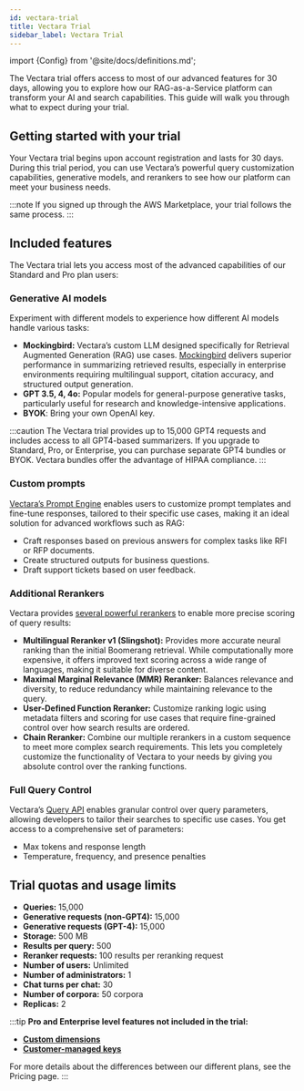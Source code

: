 ```yaml
---
id: vectara-trial
title: Vectara Trial
sidebar_label: Vectara Trial
---
```


import {Config} from '@site/docs/definitions.md';

The Vectara trial offers access to most of our advanced features for 30 days, 
allowing you to explore how our RAG-as-a-Service platform can transform your 
AI and search capabilities. This guide will walk you through what to expect 
during your trial.

## Getting started with your trial

Your Vectara trial begins upon account registration and lasts for 30 days. 
During this trial period, you can use Vectara’s powerful query customization 
capabilities, generative models, and rerankers to see how our platform can 
meet your business needs.

:::note
If you signed up through the AWS Marketplace, your trial follows the same 
process.
:::

## Included features

The Vectara trial lets you access most of the advanced capabilities of our 
Standard and Pro plan users:

### Generative AI models

Experiment with different models to experience how different AI models handle 
various tasks:

* **Mockingbird:** Vectara’s custom LLM designed specifically for Retrieval 
  Augmented Generation (RAG) use cases. [Mockingbird](/docs/learn/mockingbird-llm) delivers superior 
  performance in summarizing retrieved results, especially in enterprise 
  environments requiring multilingual support, citation accuracy, and 
  structured output generation.
* **GPT 3.5, 4, 4o:** Popular models for general-purpose generative tasks, 
  particularly useful for research and knowledge-intensive applications.
* **BYOK**: Bring your own OpenAI key.

:::caution
The Vectara trial provides up to 15,000 GPT4 requests and includes access to 
all GPT4-based summarizers. If you upgrade to Standard, Pro, or Enterprise, 
you can purchase separate GPT4 bundles or BYOK. Vectara bundles offer the 
advantage of HIPAA compliance.
:::

### Custom prompts

[Vectara’s Prompt Engine](/docs/prompts/vectara-prompt-engine) enables users to customize prompt templates and 
fine-tune responses, tailored to their specific use cases, making it an 
ideal solution for advanced workflows such as RAG:

* Craft responses based on previous answers for complex tasks like RFI or RFP 
  documents.
* Create structured outputs for business questions.
* Draft support tickets based on user feedback.

### Additional Rerankers

Vectara provides [several powerful rerankers](/docs/api-reference/search-apis/reranking) to enable more precise scoring of 
query results:

* **Multilingual Reranker v1 (Slingshot):** Provides more accurate neural ranking than 
  the initial Boomerang retrieval. While computationally more expensive, it offers 
  improved text scoring across a wide range of languages, making it suitable for 
  diverse content.
* **Maximal Marginal Relevance (MMR) Reranker:** Balances relevance and diversity, 
  to reduce redundancy while maintaining relevance to the query.
* **User-Defined Function Reranker:** Customize ranking logic using metadata filters 
  and scoring for use cases that require fine-grained control over how search 
  results are ordered.
* **Chain Reranker:** Combine our multiple rerankers in a custom sequence to meet more 
  complex search requirements. This lets you completely customize the functionality of 
  Vectara to your needs by giving you absolute control over the ranking functions.


### Full Query Control

Vectara’s [Query API](/docs/api-reference/search-apis/search) enables granular control over query parameters, allowing 
developers to tailor their searches to specific use cases. You get access to 
a comprehensive set of parameters:

* Max tokens and response length
* Temperature, frequency, and presence penalties

## Trial quotas and usage limits

* **Queries:** 15,000
* **Generative requests (non-GPT4):** 15,000
* **Generative requests (GPT-4):** 15,000
* **Storage:** 500 MB
* **Results per query:** 500
* **Reranker requests:** 100 results per reranking request
* **Number of users:** Unlimited
* **Number of administrators:** 1
* **Chat turns per chat:** 30
* **Number of corpora:** 50 corpora
* **Replicas:** 2

:::tip
**Pro and Enterprise level features not included in the trial:**

* [**Custom dimensions**](/docs/learn/semantic-search/add-custom-dimensions)
* [**Customer-managed keys**](/docs/learn/data-privacy/encryption#create-your-aws-kms-key)

For more details about the differences between our different plans, see the Pricing page.
:::


